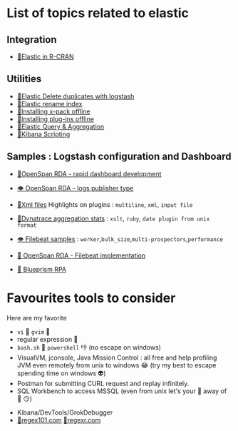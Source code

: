 
# List of topics related to elastic

## Integration

- [:eyes:Elastic in R-CRAN](https://github.com/bigleuxenchef/R-Elastic)


## Utilities
- [:eyes:Elastic Delete duplicates with logstash](./DeleteDuplicates/LogstashDeleteSample.md)
- [:eyes:Elastic rename index](./Rename-Copy%20indexes/elk_rename_index.sh.md)
- [:eyes:Installing x-pack offline](./Installingxpackoffline.md)
- [:eyes:Installing plug-ins offline](./elasticplugins.md)
- [:eyes:Elastic Query & Aggregation](./elastic-querying.md)
- [:eyes:Kibana Scripting](./kibana-scripting-filtering.md)

## Samples : Logstash configuration and Dashboard


- [:eyes:OpenSpan RDA - rapid dashboard development](./Samples/OpenSpan/README.md)
- [:eye: OpenSpan RDA - logs publisher type](./Samples/OpenSpan/OpenSpan-logs.md)
- [:eyes:Xml files](https://github.com/bigleuxenchef/Logstash-Beats-Samples/blob/master/logstash-xml.md) Highlights on plugins : `multiline`, `xml`, `input file`
- [:eyes:Dynatrace aggregation stats](https://github.com/bigleuxenchef/Logstash-Beats-Samples/tree/master/Dynatrace)  : `xslt`, `ruby`, `date plugin from unix format`

- [:eye: Filebeat samples](https://github.com/bigleuxenchef/Logstash-Beats-Samples/tree/master/filebeat) : `worker`,`bulk_size`,`multi-prospectors`,`performance`
- [:eyes: OpenSpan RDA - Filebeat implementation](./Samples/OpenSpan/OpenSpan-filebeat.md)
- [:eyes: Blueprism RPA](./Samples/OpenSpan/OpenSpan-filebeat.md)

# Favourites tools to consider

Here are my favorite

* `vi` :punch: `gvim` :punch:
* regular expression :punch:
* `bash.sh` :punch: `powershell` :-1: (no escape on windows)
* VisualVM, jconsole, Java Mission Control : all free and help profiling JVM even remotely from unix to windows :joy: (try my best to escape spending time on windows :alien:)
* Postman for submitting CURL request and replay infinitely.
* SQL Workbench to access MSSQL (even from unix let's your :boot: away of  :poop: :smirk:)
- Kibana/DevTools/GrokDebugger 
- [:eyes:regex101.com](https://regex101.com) [:eyes:regexr.com](https://regexr.com)
